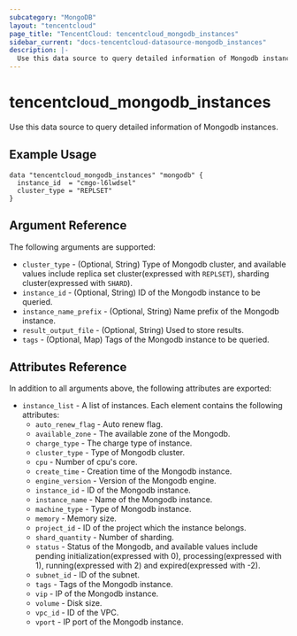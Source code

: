 ```yaml
---
subcategory: "MongoDB"
layout: "tencentcloud"
page_title: "TencentCloud: tencentcloud_mongodb_instances"
sidebar_current: "docs-tencentcloud-datasource-mongodb_instances"
description: |-
  Use this data source to query detailed information of Mongodb instances.
---
```


# tencentcloud_mongodb_instances

Use this data source to query detailed information of Mongodb instances.

## Example Usage

```hcl
data "tencentcloud_mongodb_instances" "mongodb" {
  instance_id  = "cmgo-l6lwdsel"
  cluster_type = "REPLSET"
}
```

## Argument Reference

The following arguments are supported:

* `cluster_type` - (Optional, String) Type of Mongodb cluster, and available values include replica set cluster(expressed with `REPLSET`), sharding cluster(expressed with `SHARD`).
* `instance_id` - (Optional, String) ID of the Mongodb instance to be queried.
* `instance_name_prefix` - (Optional, String) Name prefix of the Mongodb instance.
* `result_output_file` - (Optional, String) Used to store results.
* `tags` - (Optional, Map) Tags of the Mongodb instance to be queried.

## Attributes Reference

In addition to all arguments above, the following attributes are exported:

* `instance_list` - A list of instances. Each element contains the following attributes:
  * `auto_renew_flag` - Auto renew flag.
  * `available_zone` - The available zone of the Mongodb.
  * `charge_type` - The charge type of instance.
  * `cluster_type` - Type of Mongodb cluster.
  * `cpu` - Number of cpu's core.
  * `create_time` - Creation time of the Mongodb instance.
  * `engine_version` - Version of the Mongodb engine.
  * `instance_id` - ID of the Mongodb instance.
  * `instance_name` - Name of the Mongodb instance.
  * `machine_type` - Type of Mongodb instance.
  * `memory` - Memory size.
  * `project_id` - ID of the project which the instance belongs.
  * `shard_quantity` - Number of sharding.
  * `status` - Status of the Mongodb, and available values include pending initialization(expressed with 0),  processing(expressed with 1), running(expressed with 2) and expired(expressed with -2).
  * `subnet_id` - ID of the subnet.
  * `tags` - Tags of the Mongodb instance.
  * `vip` - IP of the Mongodb instance.
  * `volume` - Disk size.
  * `vpc_id` - ID of the VPC.
  * `vport` - IP port of the Mongodb instance.


